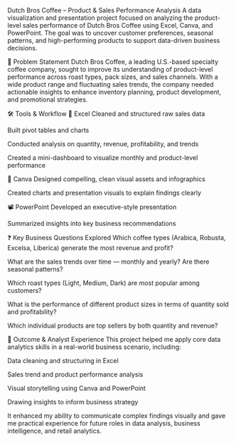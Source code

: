  Dutch Bros Coffee – Product & Sales Performance Analysis
A data visualization and presentation project focused on analyzing the product-level sales performance of Dutch Bros Coffee using Excel, Canva, and PowerPoint. The goal was to uncover customer preferences, seasonal patterns, and high-performing products to support data-driven business decisions.

📌 Problem Statement
Dutch Bros Coffee, a leading U.S.-based specialty coffee company, sought to improve its understanding of product-level performance across roast types, pack sizes, and sales channels. With a wide product range and fluctuating sales trends, the company needed actionable insights to enhance inventory planning, product development, and promotional strategies.

🛠️ Tools & Workflow
🔧 Excel
Cleaned and structured raw sales data

Built pivot tables and charts

Conducted analysis on quantity, revenue, profitability, and trends

Created a mini-dashboard to visualize monthly and product-level performance

🎨 Canva
Designed compelling, clean visual assets and infographics

Created charts and presentation visuals to explain findings clearly

📽️ PowerPoint
Developed an executive-style presentation

Summarized insights into key business recommendations

❓ Key Business Questions Explored
Which coffee types (Arabica, Robusta, Excelsa, Liberica) generate the most revenue and profit?

What are the sales trends over time — monthly and yearly? Are there seasonal patterns?

Which roast types (Light, Medium, Dark) are most popular among customers?

What is the performance of different product sizes in terms of quantity sold and profitability?

Which individual products are top sellers by both quantity and revenue?

💼 Outcome & Analyst Experience
This project helped me apply core data analytics skills in a real-world business scenario, including:

Data cleaning and structuring in Excel

Sales trend and product performance analysis

Visual storytelling using Canva and PowerPoint

Drawing insights to inform business strategy

It enhanced my ability to communicate complex findings visually and gave me practical experience for future roles in data analysis, business intelligence, and retail analytics.


